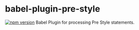 # babel-plugin-pre-style
[![npm version](https://badge.fury.io/js/babel-plugin-pre-style.svg)](http://badge.fury.io/js/babel-plugin-pre-style)
Babel Plugin for processing Pre Style statements.
